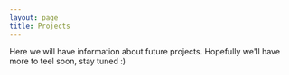 ```yaml
---
layout: page
title: Projects
---
```


Here we will have information about future projects. Hopefully we'll have more to teel soon, stay tuned :)
